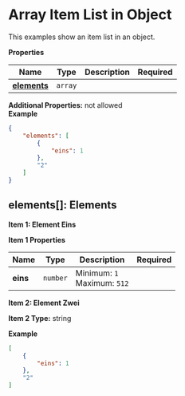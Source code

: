 <a name="root"></a>
# Array Item List in Object

This examples show an item list in an object.


**Properties**

|Name|Type|Description|Required|
|----|----|-----------|--------|
|[**elements**](#elements)|`array`|||

**Additional Properties:** not allowed<br/>
**Example**

```json
{
    "elements": [
        {
            "eins": 1
        },
        "2"
    ]
}
```

<a name="elements"></a>
## elements\[\]: Elements


**Item 1: Element Eins**

**Item 1 Properties**

|Name|Type|Description|Required|
|----|----|-----------|--------|
|**eins**|`number`|Minimum: `1`<br/>Maximum: `512`<br/>||



**Item 2: Element Zwei**

**Item 2 Type:** string<br/>

**Example**

```json
[
    {
        "eins": 1
    },
    "2"
]
```


